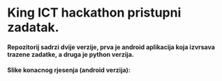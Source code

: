 # King ICT hackathon pristupni zadatak.

#### Repozitorij sadrzi dvije verzije, prva je android aplikacija koja izvrsava trazene zadatke, a druga je python verzija.

#### Slike konacnog rjesenja (android verzija):